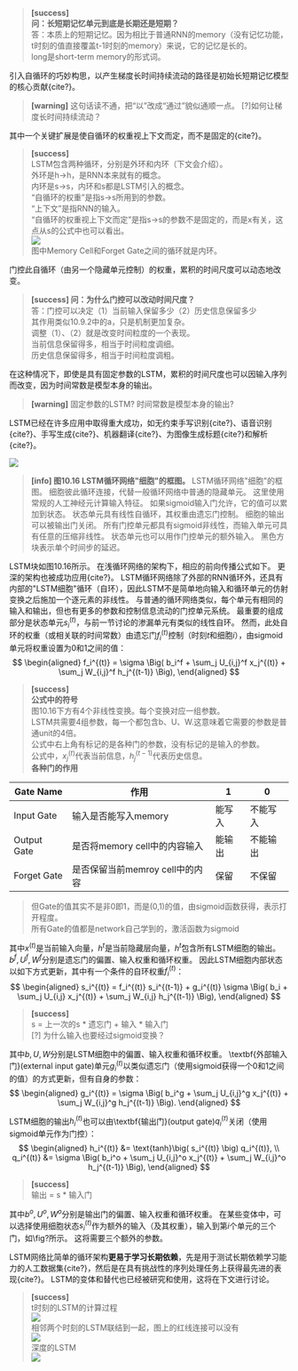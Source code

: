 > **[success]**  
> **问：长短期记忆单元到底是长期还是短期？**  
答：本质上的短期记忆。因为相比于普通RNN的memory（没有记忆功能，t时刻的值直接覆盖t-1时刻的memory）来说，它的记忆是长的。  
long是short-term memory的形式词。  

引入自循环的巧妙构思，以产生梯度长时间持续流动的路径是初始长短期记忆模型的核心贡献{cite?}。  
> **[warning]** 这句话读不通，把“以”改成“通过”貌似通顺一点。  [?]如何让梯度长时间持续流动？  

其中一个关键扩展是使自循环的权重视上下文而定，而不是固定的{cite?}。  
> **[success]**  
> LSTM包含两种循环，分别是外环和内环（下文会介绍）。  
> 外环是h->h，是RNN本来就有的概念。  
> 内环是s->s，内环和s都是LSTM引入的概念。  
> “自循环的权重”是指s->s所用到的参数。  
> “上下文”是指RNN的输入。  
> “自循环的权重视上下文而定”是指s->s的参数不是固定的，而是x有关，这点从s的公式中也可以看出。  
> ![](/assets/images/Chapter10/2.png)  
> 图中Memory Cell和Forget Gate之间的循环就是内环。 

门控此自循环（由另一个隐藏单元控制）的权重，累积的时间尺度可以动态地改变。  
> **[success] 问：为什么门控可以改动时间尺度？**    
> 答：门控可以决定（1）当前输入保留多少（2）历史信息保留多少  
> 其作用类似10.9.2中的a，只是机制更加复杂。  
> 调整（1）、（2）就是改变时间粒度的一个表现。  
> 当前信息保留得多，相当于时间粒度调细。  
> 历史信息保留得多，相当于时间粒度调粗。  

在这种情况下，即使是具有固定参数的LSTM，累积的时间尺度也可以因输入序列而改变，因为时间常数是模型本身的输出。  
> **[warning]** 固定参数的LSTM?  时间常数是模型本身的输出?  

LSTM已经在许多应用中取得重大成功，如无约束手写识别{cite?}、语音识别{cite?}、手写生成{cite?}、机器翻译{cite?}、为图像生成标题{cite?}和解析{cite?}。

![](/assets/images/Chapter10/8.png)  
> **[info] 图10.16 LSTM循环网络"细胞"的框图。**
LSTM循环网络"细胞"的框图。
细胞彼此循环连接，代替一般循环网络中普通的隐藏单元。
这里使用常规的人工神经元计算输入特征。
如果sigmoid输入门允许，它的值可以累加到状态。
状态单元具有线性自循环，其权重由遗忘门控制。
细胞的输出可以被输出门关闭。
所有门控单元都具有sigmoid非线性，而输入单元可具有任意的压缩非线性。
状态单元也可以用作门控单元的额外输入。
黑色方块表示单个时间步的延迟。

LSTM块如图10.16所示。
在浅循环网络的架构下，相应的前向传播公式如下。
更深的架构也被成功应用{cite?}。
LSTM循环网络除了外部的RNN循环外，还具有内部的"LSTM细胞"循环（自环），因此LSTM不是简单地向输入和循环单元的仿射变换之后施加一个逐元素的非线性。
与普通的循环网络类似，每个单元有相同的输入和输出，但也有更多的参数和控制信息流动的门控单元系统。
最重要的组成部分是状态单元$s_i^{(t)}$，与前一节讨论的渗漏单元有类似的线性自环。
然而，此处自环的权重（或相关联的时间常数）由遗忘门$f_i^{(t)}$控制（时刻$t$和细胞$i$），由sigmoid单元将权重设置为0和1之间的值：  
$$
\begin{aligned}
 f_i^{(t)} = \sigma \Big( b_i^f + \sum_j U_{i,j}^f x_j^{(t)} + \sum_j W_{i,j}^f h_j^{(t-1)} \Big),
\end{aligned}
$$

> **[success]**  
> **公式中的符号**  
> 图10.16下方有4个非线性变换。每个变换对应一组参数。  
> LSTM共需要4组参数，每一个都包含b、U、W.这意味着它需要的参数是普通unit的4倍。  
> 公式中右上角有标记的是各种门的参数，没有标记的是输入的参数。  
> 公式中，$x_j^{(t)}$代表当前信息，$h_j^{(t-1)}$代表历史信息。  
> **各种门的作用**  

|Gate Name|作用|1|0|
|---|---|---|---|
|Input Gate|输入是否能写入memory|能写入|不能写入|
|Output Gate|是否将memory cell中的内容输入|能输出|不能输出|
|Forget Gate|是否保留当前memroy cell中的内容|保留|不保留|

> 但Gate的值其实不是非0即1，而是(0,1)的值，由sigmoid函数获得，表示打开程度。  
所有Gate的值都是network自己学到的，激活函数为sigmoid

其中$x^{(t)}$是当前输入向量，$h^{t}$是当前隐藏层向量，$h^{t}$包含所有LSTM细胞的输出。 
$b^f, U^f, W^f$分别是遗忘门的偏置、输入权重和循环权重。
因此LSTM细胞内部状态以如下方式更新，其中有一个条件的自环权重$f_i^{(t)}$： 
$$
\begin{aligned}
 s_i^{(t)} = f_i^{(t)}  s_i^{(t-1)} +  g_i^{(t)}
 \sigma \Big( b_i + \sum_j U_{i,j} x_j^{(t)} + \sum_j W_{i,j} h_j^{(t-1)} \Big),
\end{aligned}
$$

> **[success]**  
> s = 上一次的s * 遗忘门 + 输入 * 输入门  
> [?] 为什么输入也要经过sigmoid变换？  

其中$b, U, W$分别是LSTM细胞中的偏置、输入权重和循环权重。
\textbf{外部输入门}(external input gate)单元$g_i^{(t)}$以类似遗忘门（使用sigmoid获得一个0和1之间的值）的方式更新，但有自身的参数：  
$$
\begin{aligned}
 g_i^{(t)} = \sigma \Big( b_i^g + \sum_j U_{i,j}^g x_j^{(t)} + \sum_j W_{i,j}^g h_j^{(t-1)} \Big).
\end{aligned}
$$

LSTM细胞的输出$h_i^{(t)}$也可以由\textbf{输出门}(output gate)$q_i^{(t)}$关闭（使用sigmoid单元作为门控）：  
$$
\begin{aligned}
 h_i^{(t)} &= \text{tanh}\big( s_i^{(t)} \big) q_i^{(t)}, \\
 q_i^{(t)} &= \sigma \Big( b_i^o + \sum_j U_{i,j}^o x_j^{(t)} + \sum_j W_{i,j}^o h_j^{(t-1)} \Big),
\end{aligned}
$$

> **[success]**  
> 输出 = s * 输入门  

其中$b^o, U^o, W^o$分别是输出门的偏置、输入权重和循环权重。
在某些变体中，可以选择使用细胞状态$s_i^{(t)}$作为额外的输入（及其权重），输入到第$i$个单元的三个门，如\fig?所示。
这将需要三个额外的参数。

LSTM网络比简单的循环架构**更易于学习长期依赖**，先是用于测试长期依赖学习能力的人工数据集{cite?}，然后是在具有挑战性的序列处理任务上获得最先进的表现{cite?}。
LSTM的变体和替代也已经被研究和使用，这将在下文进行讨论。

> **[success]**  
> t时刻的LSTM的计算过程  
> ![](/assets/images/Chapter10/12.png)  
> 相邻两个时刻的LSTM联结到一起，图上的红线连接可以没有  
> ![](/assets/images/Chapter10/13.png)  
> 深度的LSTM  
> ![](/assets/images/Chapter10/14.png)  
